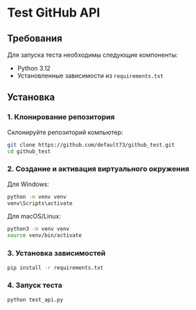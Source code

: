 # Test GitHub API

## Требования

Для запуска теста необходимы следующие компоненты:

- Python 3.12
- Установленные зависимости из `requirements.txt`

## Установка

### 1. Клонирование репозитория

Склонируйте репозиторий компьютер:

```bash
git clone https://github.com/default73/github_test.git
cd github_test
```

### 2. Создание и активация виртуального окружения

Для Windows:
```bash
python -m venv venv
venv\Scripts\activate
```
Для macOS/Linux:
```bash
python3 -m venv venv
source venv/bin/activate
```

### 3. Установка зависимостей

```bash
pip install -r requirements.txt
```

### 4. Запуск теста

```bash
python test_api.py
```